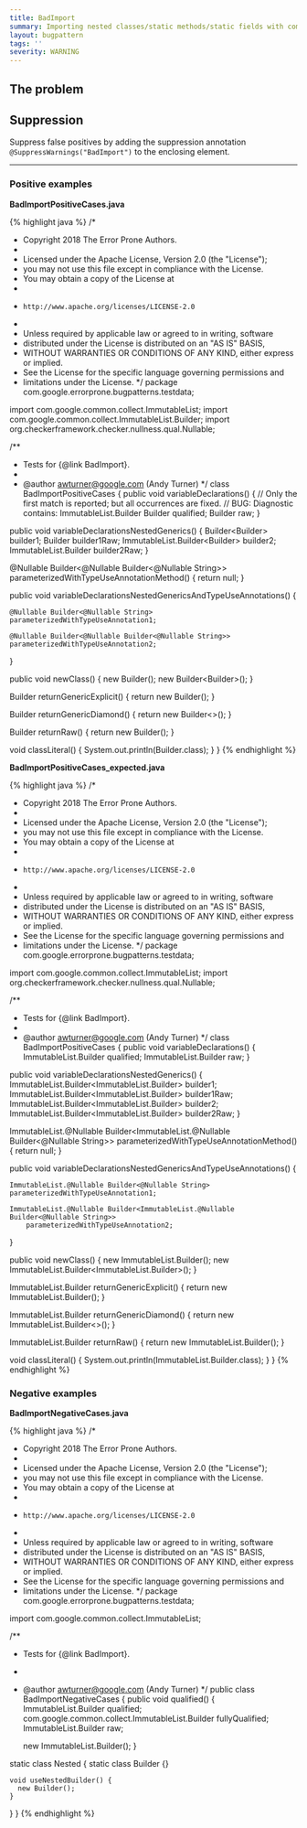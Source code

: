 ```yaml
---
title: BadImport
summary: Importing nested classes/static methods/static fields with commonly-used names can make code harder to read, because it may not be clear from the context exactly which type is being referred to. Qualifying the name with that of the containing class can make the code clearer.
layout: bugpattern
tags: ''
severity: WARNING
---
```


<!--
*** AUTO-GENERATED, DO NOT MODIFY ***
To make changes, edit the @BugPattern annotation or the explanation in docs/bugpattern.
-->


## The problem


## Suppression
Suppress false positives by adding the suppression annotation `@SuppressWarnings("BadImport")` to the enclosing element.

----------

### Positive examples
__BadImportPositiveCases.java__

{% highlight java %}
/*
 * Copyright 2018 The Error Prone Authors.
 *
 * Licensed under the Apache License, Version 2.0 (the "License");
 * you may not use this file except in compliance with the License.
 * You may obtain a copy of the License at
 *
 *     http://www.apache.org/licenses/LICENSE-2.0
 *
 * Unless required by applicable law or agreed to in writing, software
 * distributed under the License is distributed on an "AS IS" BASIS,
 * WITHOUT WARRANTIES OR CONDITIONS OF ANY KIND, either express or implied.
 * See the License for the specific language governing permissions and
 * limitations under the License.
 */
package com.google.errorprone.bugpatterns.testdata;

import com.google.common.collect.ImmutableList;
import com.google.common.collect.ImmutableList.Builder;
import org.checkerframework.checker.nullness.qual.Nullable;

/**
 * Tests for {@link BadImport}.
 *
 * @author awturner@google.com (Andy Turner)
 */
class BadImportPositiveCases {
  public void variableDeclarations() {
    // Only the first match is reported; but all occurrences are fixed.
    // BUG: Diagnostic contains: ImmutableList.Builder
    Builder<String> qualified;
    Builder raw;
  }

  public void variableDeclarationsNestedGenerics() {
    Builder<Builder<String>> builder1;
    Builder<Builder> builder1Raw;
    ImmutableList.Builder<Builder<String>> builder2;
    ImmutableList.Builder<Builder> builder2Raw;
  }

  @Nullable
  Builder<@Nullable Builder<@Nullable String>> parameterizedWithTypeUseAnnotationMethod() {
    return null;
  }

  public void variableDeclarationsNestedGenericsAndTypeUseAnnotations() {

    @Nullable Builder<@Nullable String> parameterizedWithTypeUseAnnotation1;

    @Nullable Builder<@Nullable Builder<@Nullable String>> parameterizedWithTypeUseAnnotation2;
  }

  public void newClass() {
    new Builder<String>();
    new Builder<Builder<String>>();
  }

  Builder<String> returnGenericExplicit() {
    return new Builder<String>();
  }

  Builder<String> returnGenericDiamond() {
    return new Builder<>();
  }

  Builder returnRaw() {
    return new Builder();
  }

  void classLiteral() {
    System.out.println(Builder.class);
  }
}
{% endhighlight %}

__BadImportPositiveCases_expected.java__

{% highlight java %}
/*
 * Copyright 2018 The Error Prone Authors.
 *
 * Licensed under the Apache License, Version 2.0 (the "License");
 * you may not use this file except in compliance with the License.
 * You may obtain a copy of the License at
 *
 *     http://www.apache.org/licenses/LICENSE-2.0
 *
 * Unless required by applicable law or agreed to in writing, software
 * distributed under the License is distributed on an "AS IS" BASIS,
 * WITHOUT WARRANTIES OR CONDITIONS OF ANY KIND, either express or implied.
 * See the License for the specific language governing permissions and
 * limitations under the License.
 */
package com.google.errorprone.bugpatterns.testdata;

import com.google.common.collect.ImmutableList;
import org.checkerframework.checker.nullness.qual.Nullable;

/**
 * Tests for {@link BadImport}.
 *
 * @author awturner@google.com (Andy Turner)
 */
class BadImportPositiveCases {
  public void variableDeclarations() {
    ImmutableList.Builder<String> qualified;
    ImmutableList.Builder raw;
  }

  public void variableDeclarationsNestedGenerics() {
    ImmutableList.Builder<ImmutableList.Builder<String>> builder1;
    ImmutableList.Builder<ImmutableList.Builder> builder1Raw;
    ImmutableList.Builder<ImmutableList.Builder<String>> builder2;
    ImmutableList.Builder<ImmutableList.Builder> builder2Raw;
  }

  ImmutableList.@Nullable Builder<ImmutableList.@Nullable Builder<@Nullable String>>
      parameterizedWithTypeUseAnnotationMethod() {
    return null;
  }

  public void variableDeclarationsNestedGenericsAndTypeUseAnnotations() {

    ImmutableList.@Nullable Builder<@Nullable String> parameterizedWithTypeUseAnnotation1;

    ImmutableList.@Nullable Builder<ImmutableList.@Nullable Builder<@Nullable String>>
        parameterizedWithTypeUseAnnotation2;
  }

  public void newClass() {
    new ImmutableList.Builder<String>();
    new ImmutableList.Builder<ImmutableList.Builder<String>>();
  }

  ImmutableList.Builder<String> returnGenericExplicit() {
    return new ImmutableList.Builder<String>();
  }

  ImmutableList.Builder<String> returnGenericDiamond() {
    return new ImmutableList.Builder<>();
  }

  ImmutableList.Builder returnRaw() {
    return new ImmutableList.Builder();
  }

  void classLiteral() {
    System.out.println(ImmutableList.Builder.class);
  }
}
{% endhighlight %}

### Negative examples
__BadImportNegativeCases.java__

{% highlight java %}
/*
 * Copyright 2018 The Error Prone Authors.
 *
 * Licensed under the Apache License, Version 2.0 (the "License");
 * you may not use this file except in compliance with the License.
 * You may obtain a copy of the License at
 *
 *     http://www.apache.org/licenses/LICENSE-2.0
 *
 * Unless required by applicable law or agreed to in writing, software
 * distributed under the License is distributed on an "AS IS" BASIS,
 * WITHOUT WARRANTIES OR CONDITIONS OF ANY KIND, either express or implied.
 * See the License for the specific language governing permissions and
 * limitations under the License.
 */
package com.google.errorprone.bugpatterns.testdata;

import com.google.common.collect.ImmutableList;

/**
 * Tests for {@link BadImport}.
 *
 * @author awturner@google.com (Andy Turner)
 */
public class BadImportNegativeCases {
  public void qualified() {
    ImmutableList.Builder<String> qualified;
    com.google.common.collect.ImmutableList.Builder<String> fullyQualified;
    ImmutableList.Builder raw;

    new ImmutableList.Builder<String>();
  }

  static class Nested {
    static class Builder {}

    void useNestedBuilder() {
      new Builder();
    }
  }
}
{% endhighlight %}

